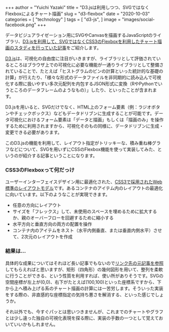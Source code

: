 +++
author = "Yuichi Yazaki"
title = "D3.jsは利用しつつ、SVGではなくFlexboxによるチャート描画"
slug = "d3-flexbox"
date = "2020-10-03"
categories = [
    "technology"
]
tags = [
    "d3-js",
]
image = "images/social-facebook.png"
+++

データビジュアライゼーション用にSVGやCanvasを描画するJavaScriptのライブラリ、[D3.jsを利用して、SVGではなくCSS3のFlexboxを利用したチャート描画のスタディを行っていた記事](https://pudding.cool/process/flexbox-layout/ "https://pudding.cool/process/flexbox-layout/")をご紹介します。

[D3.js](https://d3js.org/ "https://d3js.org/")は、可視化の自由度に注目がいきますが、ライブラリとして評価されているところはブラウザ上での可視化に必要な機能が一通りライブラリとして整備されていることで、たとえば「ヒストグラムのビンの計算といった統計的な基礎の計算」が行えたり、「様々な形式のデータファイルを非同期的に読み込んで可視化する際に扱いやすい多次元配列を内包するJSON形式に変換（RやPythonでいうところのデータフレームのようなもの）」したり、といったことが含まれます。

D3.jsを用いると、SVGだけでなく、HTML上のフォーム要素（例：ラジオボタンやチェックボックス）などもデータドリブンに生成することが可能です。データ可視化におけるフォーム要素は「データと描画」もしくは「描画のみ」を操作するために利用されますから、可視化そのもの同様に、データドリブンに生成・変更できる必要があります。

このD3.jsの機能を利用して、レイアウト指定がトリッキーな、積み重ね棒グラフなどについて、SVGを用いずにCSSのFlexbox機能を使って実装してみた、というのが紹介する記事ということになります。

### CSS3のFlexboxって何だっけ

ユーザーインターフェイスデザイン用に最適化された、[CSS3で採用されたWeb標準のレイアウトモデル](https://www.w3.org/TR/css-flexbox/ "https://www.w3.org/TR/css-flexbox/")です。あるコンテナのアイテム内のレイアウトの最適化に向いています。以下のようなことが実現できます。

- 任意の方向にレイアウト
- サイズを「フレックス」して、未使用のスペースを埋めるために拡大するか、親のオーバーフローを回避するために縮小する
- 水平方向と垂直方向の両方の配置を操作
- コンテナ内のアイテムをネスト（水平内側垂直、または垂直内側水平）させて、2次元のレイアウトを作成

### 結果は…

具体的な成果についてはそれほど長い記事でもないので[リンク先の元記事を参照](https://pudding.cool/process/flexbox-layout/ "https://pudding.cool/process/flexbox-layout/")してもらえればと思いますが、矩形（四角形）の幾何図形を用いて、整列を柔軟に行うことができる、という性質を利用すれば、使い所がありそうです。SVGの空間座標が左上が(0,0)、右下がたとえば(100,100)といった座標系ですから、下から上へ積み上げる系のチャート描画の計算には一苦労します。そういった実装をする際の、非直感的な座標指定の気持ち悪さを解消する、といった感じでしょうか。

それ以外でも、今すぐパッとは思いつきませんが、これまでのチャートやグラフとは少し違った独自の可視化表現を探る際に、実装の手数の一つとして覚えておいていいかもしれません。
